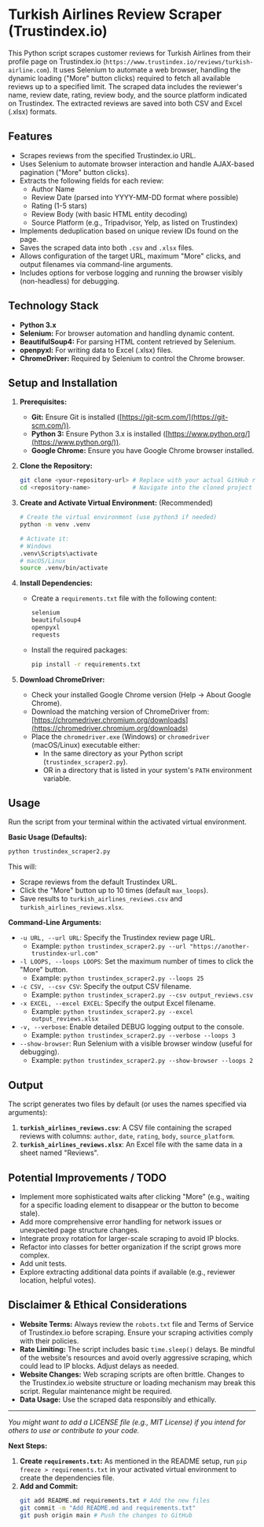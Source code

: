 
# Turkish Airlines Review Scraper (Trustindex.io)

This Python script scrapes customer reviews for Turkish Airlines from their profile page on Trustindex.io (`https://www.trustindex.io/reviews/turkish-airline.com`). It uses Selenium to automate a web browser, handling the dynamic loading ("More" button clicks) required to fetch all available reviews up to a specified limit. The scraped data includes the reviewer's name, review date, rating, review body, and the source platform indicated on Trustindex. The extracted reviews are saved into both CSV and Excel (.xlsx) formats.

## Features

*   Scrapes reviews from the specified Trustindex.io URL.
*   Uses Selenium to automate browser interaction and handle AJAX-based pagination ("More" button clicks).
*   Extracts the following fields for each review:
    *   Author Name
    *   Review Date (parsed into YYYY-MM-DD format where possible)
    *   Rating (1-5 stars)
    *   Review Body (with basic HTML entity decoding)
    *   Source Platform (e.g., Tripadvisor, Yelp, as listed on Trustindex)
*   Implements deduplication based on unique review IDs found on the page.
*   Saves the scraped data into both `.csv` and `.xlsx` files.
*   Allows configuration of the target URL, maximum "More" clicks, and output filenames via command-line arguments.
*   Includes options for verbose logging and running the browser visibly (non-headless) for debugging.

## Technology Stack

*   **Python 3.x**
*   **Selenium:** For browser automation and handling dynamic content.
*   **BeautifulSoup4:** For parsing HTML content retrieved by Selenium.
*   **openpyxl:** For writing data to Excel (.xlsx) files.
*   **ChromeDriver:** Required by Selenium to control the Chrome browser.

## Setup and Installation

1.  **Prerequisites:**
    *   **Git:** Ensure Git is installed ([https://git-scm.com/](https://git-scm.com/)).
    *   **Python 3:** Ensure Python 3.x is installed ([https://www.python.org/](https://www.python.org/)).
    *   **Google Chrome:** Ensure you have Google Chrome browser installed.

2.  **Clone the Repository:**
    ```bash
    git clone <your-repository-url> # Replace with your actual GitHub repo URL
    cd <repository-name>            # Navigate into the cloned project directory
    ```

3.  **Create and Activate Virtual Environment:** (Recommended)
    ```bash
    # Create the virtual environment (use python3 if needed)
    python -m venv .venv

    # Activate it:
    # Windows
    .venv\Scripts\activate
    # macOS/Linux
    source .venv/bin/activate
    ```

4.  **Install Dependencies:**
    *   Create a `requirements.txt` file with the following content:
        ```txt
        selenium
        beautifulsoup4
        openpyxl
        requests 
        ```
    *   Install the required packages:
        ```bash
        pip install -r requirements.txt
        ```

5.  **Download ChromeDriver:**
    *   Check your installed Google Chrome version (Help -> About Google Chrome).
    *   Download the matching version of ChromeDriver from: [https://chromedriver.chromium.org/downloads](https://chromedriver.chromium.org/downloads)
    *   Place the `chromedriver.exe` (Windows) or `chromedriver` (macOS/Linux) executable either:
        *   In the same directory as your Python script (`trustindex_scraper2.py`).
        *   OR in a directory that is listed in your system's `PATH` environment variable.

## Usage

Run the script from your terminal within the activated virtual environment.

**Basic Usage (Defaults):**

```bash
python trustindex_scraper2.py
```

This will:
*   Scrape reviews from the default Trustindex URL.
*   Click the "More" button up to 10 times (default `max_loops`).
*   Save results to `turkish_airlines_reviews.csv` and `turkish_airlines_reviews.xlsx`.

**Command-Line Arguments:**

*   `-u URL, --url URL`: Specify the Trustindex review page URL.
    *   Example: `python trustindex_scraper2.py --url "https://another-trustindex-url.com"`
*   `-l LOOPS, --loops LOOPS`: Set the maximum number of times to click the "More" button.
    *   Example: `python trustindex_scraper2.py --loops 25`
*   `-c CSV, --csv CSV`: Specify the output CSV filename.
    *   Example: `python trustindex_scraper2.py --csv output_reviews.csv`
*   `-x EXCEL, --excel EXCEL`: Specify the output Excel filename.
    *   Example: `python trustindex_scraper2.py --excel output_reviews.xlsx`
*   `-v, --verbose`: Enable detailed DEBUG logging output to the console.
    *   Example: `python trustindex_scraper2.py --verbose --loops 3`
*   `--show-browser`: Run Selenium with a visible browser window (useful for debugging).
    *   Example: `python trustindex_scraper2.py --show-browser --loops 2`

## Output

The script generates two files by default (or uses the names specified via arguments):

1.  **`turkish_airlines_reviews.csv`**: A CSV file containing the scraped reviews with columns: `author`, `date`, `rating`, `body`, `source_platform`.
2.  **`turkish_airlines_reviews.xlsx`**: An Excel file with the same data in a sheet named "Reviews".

## Potential Improvements / TODO

*   Implement more sophisticated waits after clicking "More" (e.g., waiting for a specific loading element to disappear or the button to become stale).
*   Add more comprehensive error handling for network issues or unexpected page structure changes.
*   Integrate proxy rotation for larger-scale scraping to avoid IP blocks.
*   Refactor into classes for better organization if the script grows more complex.
*   Add unit tests.
*   Explore extracting additional data points if available (e.g., reviewer location, helpful votes).

## Disclaimer & Ethical Considerations

*   **Website Terms:** Always review the `robots.txt` file and Terms of Service of Trustindex.io before scraping. Ensure your scraping activities comply with their policies.
*   **Rate Limiting:** The script includes basic `time.sleep()` delays. Be mindful of the website's resources and avoid overly aggressive scraping, which could lead to IP blocks. Adjust delays as needed.
*   **Website Changes:** Web scraping scripts are often brittle. Changes to the Trustindex.io website structure or loading mechanism may break this script. Regular maintenance might be required.
*   **Data Usage:** Use the scraped data responsibly and ethically.

---

*You might want to add a LICENSE file (e.g., MIT License) if you intend for others to use or contribute to your code.*


**Next Steps:**

1.  **Create `requirements.txt`:** As mentioned in the README setup, run `pip freeze > requirements.txt` in your activated virtual environment to create the dependencies file.
2.  **Add and Commit:**
    ```bash
    git add README.md requirements.txt # Add the new files
    git commit -m "Add README.md and requirements.txt"
    git push origin main # Push the changes to GitHub
    ```

